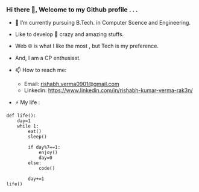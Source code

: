 ### Hi there 👋, Welcome to my Github profile . . .

- 🌱 I’m currently pursuing B.Tech. in Computer Scence and Engineering.
- Like to develop 🔧 crazy and amazing stuffs.
- Web 🌐 is what I like the most , but Tech is my preference.
- And, I am a CP enthusiast.

- 📫 How to reach me:
  * Email: rishabh.verma0901@gmail.com
  * Linkedin: https://www.linkedin.com/in/rishabh-kumar-verma-rak3n/

- ⚡ My life :
``` 
def life():
    day=1
    while 1:
        eat()
        sleep()
        
        if day%7==1:
            enjoy()
            day=0
        else:
            code()
        
        day+=1
life()
```
